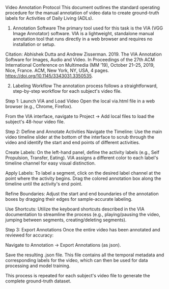 Video Annotation Protocol
This document outlines the standard operating procedure for the manual annotation of video data to create ground-truth labels for Activities of Daily Living (ADLs).

1. Annotation Software
The primary tool used for this task is the VIA (VGG Image Annotator) software. VIA is a lightweight, standalone manual annotation tool that runs directly in a web browser and requires no installation or setup.

Citation: Abhishek Dutta and Andrew Zisserman. 2019. The VIA Annotation Software for Images, Audio and Video. In Proceedings of the 27th ACM International Conference on Multimedia (MM ’19), October 21–25, 2019, Nice, France. ACM, New York, NY, USA, 4 pages. https://doi.org/10.1145/3343031.3350535.

2. Labeling Workflow
The annotation process follows a straightforward, step-by-step workflow for each subject's video file.

Step 1: Launch VIA and Load Video
Open the local via.html file in a web browser (e.g., Chrome, Firefox).

From the VIA interface, navigate to Project -> Add local files to load the subject's 48-hour video file.

Step 2: Define and Annotate Activities
Navigate the Timeline: Use the main video timeline slider at the bottom of the interface to scrub through the video and identify the start and end points of different activities.

Create Labels: On the left-hand panel, define the activity labels (e.g., Self Propulsion, Transfer, Eating). VIA assigns a different color to each label's timeline channel for easy visual distinction.

Apply Labels: To label a segment, click on the desired label channel at the point where the activity begins. Drag the colored annotation box along the timeline until the activity's end point.

Refine Boundaries: Adjust the start and end boundaries of the annotation boxes by dragging their edges for sample-accurate labeling.

Use Shortcuts: Utilize the keyboard shortcuts described in the VIA documentation to streamline the process (e.g., playing/pausing the video, jumping between segments, creating/deleting segments).

Step 3: Export Annotations
Once the entire video has been annotated and reviewed for accuracy:

Navigate to Annotation -> Export Annotations (as json).

Save the resulting .json file. This file contains all the temporal metadata and corresponding labels for the video, which can then be used for data processing and model training.

This process is repeated for each subject's video file to generate the complete ground-truth dataset.
